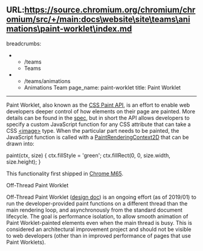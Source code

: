 URL:https://source.chromium.org/chromium/chromium/src/+/main:docs\website\site\teams\animations\paint-worklet\index.md
---
breadcrumbs:
- - /teams
  - Teams
- - /teams/animations
  - Animations Team
page_name: paint-worklet
title: Paint Worklet
---

Paint Worklet, also known as the [CSS Paint
API](https://developers.google.com/web/updates/2018/01/paintapi), is an effort
to enable web developers deeper control of how elements on their page are
painted. More details can be found in the
[spec](https://www.w3.org/TR/css-paint-api-1/), but in short the API allows
developers to specify a custom JavaScript function for any CSS attribute that
can take a CSS
[&lt;image&gt;](https://developer.mozilla.org/en-US/docs/Web/CSS/image) type.
When the particular part needs to be painted, the JavaScript function is called
with a
[PaintRenderingContext2D](https://www.w3.org/TR/css-paint-api-1/#paintrenderingcontext2d)
that can be drawn into:

paint(ctx, size) { ctx.fillStyle = 'green'; ctx.fillRect(0, 0, size.width,
size.height); }

This functionality first shipped in [Chrome
M65](https://developers.google.com/web/updates/2018/03/nic65).

Off-Thread Paint Worklet

Off-Thread Paint Worklet ([design
doc](https://docs.google.com/document/d/1USTH2Vd4D2tALsvZvy4B2aWotKWjkCYP5m0g7b90RAU/edit?ts=5bb772e1#heading=h.2zu1g67jbavu))
is an ongoing effort (as of 2019/01) to run the developer-provided paint
functions on a different thread than the main rendering loop, and asynchronously
from the standard document lifecycle. The goal is performance isolation, to
allow smooth animation of Paint Worklet-painted elements even when the main
thread is busy. This is considered an architectural improvement project and
should not be visible to web developers (other than in improved performance of
pages that use Paint Worklets).
